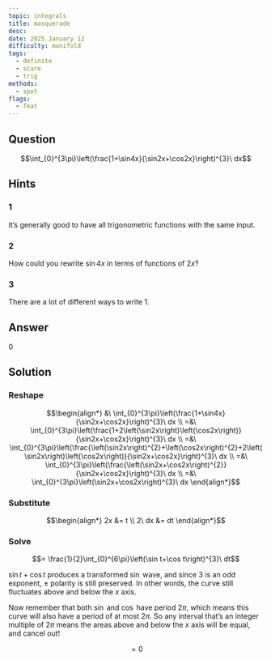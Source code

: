 ```yaml
---
topic: integrals
title: masquerade
desc: 
date: 2025 January 12
difficulty: manifold
tags:
  - definite
  - scare
  - trig
methods:
  - spot
flags:
  - feat
---
```



## Question
```math
\int_{0}^{3\pi}\left(\frac{1+\sin4x}{\sin2x+\cos2x}\right)^{3}\ dx
```


## Hints

### 1
It’s generally good to have all trigonometric functions with the same input.

### 2
How could you rewrite $\sin{4x}$ in terms of functions of $2x$?

### 3
There are a lot of different ways to write $1$.


## Answer

$0$


## Solution

### Reshape
```math
\begin{align*}
  &\ \int_{0}^{3\pi}\left(\frac{1+\sin4x}{\sin2x+\cos2x}\right)^{3}\ dx
  \\ =&\ \int_{0}^{3\pi}\left(\frac{1+2\left(\sin2x\right)\left(\cos2x\right)}{\sin2x+\cos2x}\right)^{3}\ dx
  \\ =&\ \int_{0}^{3\pi}\left(\frac{\left(\sin2x\right)^{2}+\left(\cos2x\right)^{2}+2\left(\sin2x\right)\left(\cos2x\right)}{\sin2x+\cos2x}\right)^{3}\ dx
  \\ =&\ \int_{0}^{3\pi}\left(\frac{\left(\sin2x+\cos2x\right)^{2}}{\sin2x+\cos2x}\right)^{3}\ dx
  \\ =&\ \int_{0}^{3\pi}\left(\sin2x+\cos2x\right)^{3}\ dx
\end{align*}
```

### Substitute
```math
\begin{align*}
  2x &= t
  \\ 2\ dx &= dt
\end{align*}
```

### Solve
```math
= \frac{1}{2}\int_{0}^{6\pi}\left(\sin t+\cos t\right)^{3}\ dt
```

$\sin{t} + \cos{t}$ produces a transformed $\sin$ wave, and since $3$ is an odd exponent, $\pm$ polarity is still preserved. In other words, the curve still fluctuates above and below the $x$ axis.

Now remember that both $\sin$ and $\cos$ have period $2\pi$, which means this curve will also have a period of at most $2\pi$. So any interval that’s an integer multiple of $2\pi$ means the areas above and below the $x$ axis will be equal, and cancel out!

```math
= 0
```

